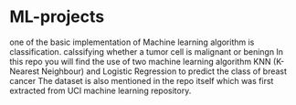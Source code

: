 # ML-projects
one of the basic implementation of Machine learning algorithm is classification. calssifying whether a tumor cell is malignant or beningn
In this repo you will find the use of two machine learning algorithm KNN (K-Nearest Neighbour) and Logistic Regression to predict the class of breast cancer
The dataset is also mentioned in the repo itself which was first extracted from UCI machine learning repository.
